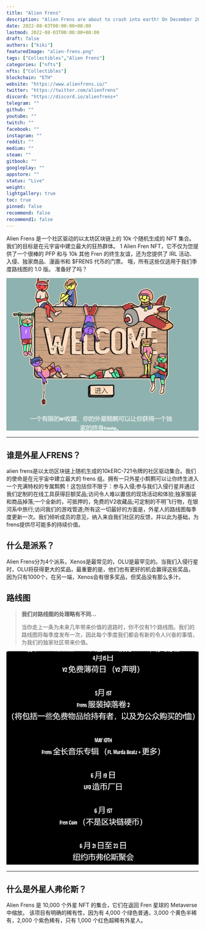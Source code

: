```yaml
---
title: "Alien Frens"
description: "Alien Frens are about to crash into earth! On December 20th we begin our journey home back to Planet Fren. Join the Frens as we zoom across the Metaverse!"
date: 2022-08-03T00:00:00+08:00
lastmod: 2022-08-03T00:00:00+08:00
draft: false
authors: ["kiki"]
featuredImage: "alien-frens.png"
tags: ["Collectibles","Alien Frens"]
categories: ["nfts"]
nfts: ["Collectibles"]
blockchain: "ETH"
website: "https://www.alienfrens.io/"
twitter: "https://twitter.com/alienfrens"
discord: "https://discord.io/alienfrens+"
telegram: ""
github: ""
youtube: ""
twitch: ""
facebook: ""
instagram: ""
reddit: ""
medium: ""
steam: ""
gitbook: ""
googleplay: ""
appstore: ""
status: "Live"
weight: 
lightgallery: true
toc: true
pinned: false
recommend: false
recommend1: false
---
```

Alien Frens 是一个社区驱动的以太坊区块链上的 10k 个随机生成的 NFT 集合。 我们的目标是在元宇宙中建立最大的狂热群体。 1 Alien Fren NFT，它不仅为您提供了一个很棒的 PFP 和与 10k 其他 Fren 的终生友谊，还为您提供了 IRL 活动、入侵、独家商品、漫画书和 $FRENS 代币的门票。 哦，所有这些仅适用于我们季度路线图的 1.0 版。 准备好了吗？

![image-20220803202511184](image-20220803202511184.png)

---

## 谁是外星人FRENS？

alien frens是以太坊区块链上随机生成的10kERC-721令牌的社区驱动集合。我们的使命是在元宇宙中建立最大的 frens 组。拥有一只外星小鹪鹩可以让你终生进入一个充满特权的专属鹪鹩！这包括但不限于：参与入侵;参与我们入侵行星并通过我们定制的在线工具获得巨额奖品;访问令人难以置信的现场活动和体验;独家服装和商品掉落;一个全新的，可抵押的，免费的V2收藏品;可定制的不明飞行物，在银河系中旅行;访问我们的游戏管道;所有这一切最好的方面是，外星人的路线图每季度更新一次。我们倾听成员的意见，纳入来自我们社区的反馈，并以此为基础，为frens提供尽可能多的持续价值。

## 什么是派系？

Alien Frens分为4个派系，Xenos是最常见的，OLU是最罕见的。当我们入侵行星时，OLU将获得更大的奖品，最重要的是，他们也有更好的机会赢得这些奖品，因为只有1000个，在另一端，Xenos会有很多奖品，但奖品没有那么多汁。

## 路线图

> **我们对路线图的处理略有不同...**
>
> 当你走上一条为未来几年带来价值的道路时，你不仅有1个路线图。我们的路线图将每季度发布一次，因此每个季度我们都会有新的令人兴奋的事情，为我们的独家社区带来价值。

![image-20220803202901199](image-20220803202901199.png)

---

## 什么是外星人弗伦斯？

Alien Frens 是 10,000 个外星 NFT 的集合，它们在返回 Fren 星球的 Metaverse 中缩放。 该项目有明确的稀有性，因为有 4,000 个绿色普通，3,000 个黄色半稀有，2,000 个紫色稀有，只有 1,000 个红色超稀有外星人。